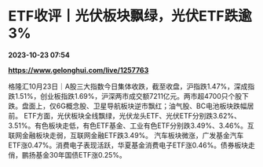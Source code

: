 # ETF收评丨光伏板块飘绿，光伏ETF跌逾3%

**2023-10-23 07:54**

**https://www.gelonghui.com/live/1257763**

格隆汇10月23日｜A股三大指数今日集体收跌，截至收盘，沪指跌1.47%，深成指跌1.51%，创业板指跌1.69%，沪深两市成交额7211亿元。两市超4700只个股下跌。盘面上，仅6G概念股、卫星导航板块逆市飘红；油气股、BC电池板块跌幅居前。 ETF方面，光伏板块全线飘绿，光伏龙头ETF、光伏ETF分别跌3.62%、3.51%。有色板块走低，有色ETF基金、工业有色ETF分别跌3.49%、3.46%。互联网金融板块走弱，互联网金融ETF跌3.49%。 汽车板块微涨，广发基金汽车ETF涨0.47%。消费电子表现活跃，华夏基金消费电子ETF涨0.46%。债券板块走俏，鹏扬基金30年国债ETF涨0.25%。